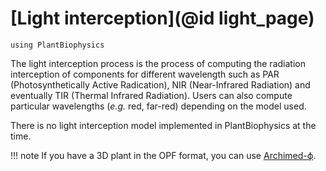 # [Light interception](@id light_page)

```@setup usepkg
using PlantBiophysics
```

The light interception process is the process of computing the radiation interception of components for different wavelength such as PAR (Photosynthetically Active Radication), NIR (Near-Infrared Radiation) and eventually TIR (Thermal Infrared Radiation). Users can also compute particular wavelengths (*e.g.* red, far-red) depending on the model used.

There is no light interception model implemented in PlantBiophysics at the time.

!!! note
    If you have a 3D plant in the OPF format, you can use [Archimed-ϕ](https://archimed-platform.github.io/archimed-phys-user-doc/).
